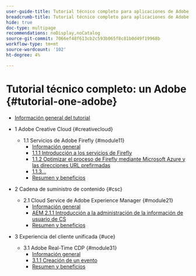```yaml
---
user-guide-title: Tutorial técnico completo para aplicaciones de Adobe, desde Creative Cloud hasta Experience Cloud
breadcrumb-title: Tutorial técnico completo para aplicaciones de Adobe, desde Creative Cloud hasta Experience Cloud
hide: true
doc-type: multipage
recommendations: noDisplay,noCatalog
source-git-commit: 7066ef48f613cb2c593b065f8c81b0d49f19968b
workflow-type: tm+mt
source-wordcount: '102'
ht-degree: 4%

---
```



# Tutorial técnico completo: un Adobe {#tutorial-one-adobe}

+ [Información general del tutorial](/help/tutorial-one-adobe/overview.md)

+ 1 Adobe Creative Cloud {#creativecloud}
   + 1.1 Servicios de Adobe Firefly {#module11}
      + [Información general](/help/tutorial-one-adobe/modules/creative-cloud/module1.1/firefly-services.md)
      + [1.1.1 Introducción a los servicios de Firefly](/help/tutorial-one-adobe/modules/creative-cloud/module1.1/ex1.md)
      + [1.1.2 Optimizar el proceso de Firefly mediante Microsoft Azure y las direcciones URL prefirmadas](/help/tutorial-one-adobe/modules/creative-cloud/module1.1/ex2.md)
      + [1.1.3...](/help/tutorial-one-adobe/modules/creative-cloud/module1.1/ex3.md)
      + [Resumen y beneficios](/help/tutorial-one-adobe/modules/creative-cloud/module1.1/summary.md)

+ 2 Cadena de suministro de contenido {#csc}
   + 2.1 Cloud Service de Adobe Experience Manager {#module21}
      + [Información general](/help/tutorial-one-adobe/modules/csc/module2.1/aemcs.md)
      + [AEM 2.1.1 Introducción a la administración de la información de usuario de CS](/help/tutorial-one-adobe/modules/csc/module2.1/ex1.md)
      + [Resumen y beneficios](/help/tutorial-one-adobe/modules/csc/module2.1/summary.md)

+ 3 Experiencia del cliente unificada {#uce}
   + 3.1 Adobe Real-Time CDP {#module31}
      + [Información general](/help/tutorial-one-adobe/modules/uce/module3.1/rtcdp.md)
      + [3.1.1 Creación de un evento](/help/tutorial-one-adobe/modules/uce/module3.1/ex1.md)
      + [Resumen y beneficios](/help/tutorial-one-adobe/modules/uce/module3.1/summary.md)

